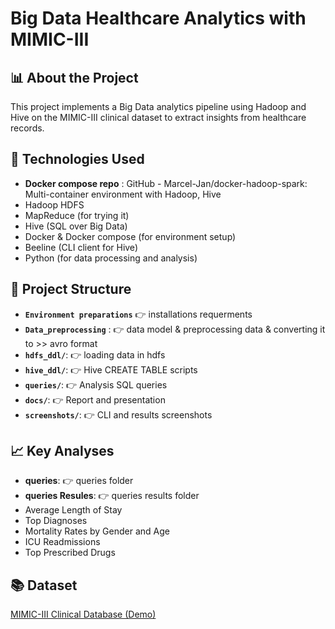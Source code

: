 # Big Data Healthcare Analytics with MIMIC-III

## 📊 About the Project

This project implements a Big Data analytics pipeline using Hadoop and Hive on the MIMIC-III clinical dataset to extract insights from healthcare records.

## 🔧 Technologies Used
- **Docker compose repo** : GitHub - Marcel-Jan/docker-hadoop-spark: Multi-container environment with Hadoop, Hive 
- Hadoop HDFS
- MapReduce (for trying it)
- Hive (SQL over Big Data)
- Docker & Docker compose (for environment setup)
- Beeline (CLI client for Hive)
- Python (for data processing and analysis)


## 📁 Project Structure
- **`Environment preparations`** 👉 installations requerments
- **`Data_preprocessing`** : 👉 data model & preprocessing data & converting it to >> avro format
- **`hdfs_ddl/`**: 👉 loading data in hdfs 
- **`hive_ddl/`**: 👉 Hive CREATE TABLE scripts
- **`queries/`**: 👉 Analysis SQL queries
- **`docs/`**: 👉 Report and presentation
- **`screenshots/`**: 👉 CLI and results screenshots

## 📈 Key Analyses 
- **queries**: 👉 queries folder
- **queries Resules**: 👉 queries results folder
- Average Length of Stay
- Top Diagnoses
- Mortality Rates by Gender and Age
- ICU Readmissions
- Top Prescribed Drugs

## 📚 Dataset
[MIMIC-III Clinical Database (Demo)](https://physionet.org/content/mimiciii-demo/1.4/)

